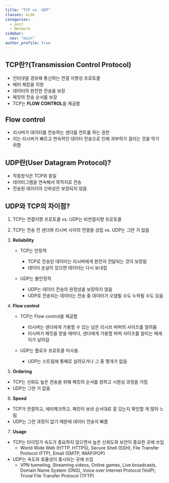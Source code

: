 ```yaml
---
title: "TCP vs. UDP"
classes: wide
categories: 
  - post
  - Network
sidebar:
  nav: "main"
author_profile: true
---
```


## TCP란?(Transmission Control Protocol)
- 인터넷을 경유해 통신하는 연결 지향성 프로토콜
- 에러 체킹을 지원
- 데이터의 완전한 전송을 보장
- 패킷의 전송 순서를 보장
- TCP는 **FLOW CONTROL**을 제공함

## Flow control
- 리시버가 데이터를 전송하는 센더를 컨트롤 하는 권한
- 이는 리시버가 빠르고 연속적인 데이터 전송으로 인해 과부하가 걸리는 것을 막기 위함

## UDP란(User Datagram Protocol)?
- 작동방식은 TCP와 동일
- 데이터그램을 연속해서 목적지로 전송
- 전송된 데이터의 신뢰성은 보장되지 않음

## UDP와 TCP의 차이점?
1. TCP는 연결지향 프로토콜 vs. UDP는 비연결지향 프로토콜
2. TCP는 전송 전 센더와 리시버 사이의 연결을 성립 vs. UDP는 그딴 거 없음
3. **Reliability**
	- TCP는 안정적
		- TCP로 전송된 데이터는 리시버에게 완전히 전달되는 것이 보장됨
		- 데이터 손실이 있으면 데이터는 다시 보내짐

	- UDP는 불안정적
		- UDP는 데이터 전송의 완정성을 보장하지 않음
		- UDP로 전송되는 데이터는 전송 중 데이터가 오염될 수도 누락될 수도 있음

4. **Flow control**
	- TCP는 Flow control을 제공함
		- 리시버는 센더에게 가용할 수 있는 남은 리시브 버퍼의 사이즈를 알려줌
		- 리시버가 패킷을 받을 때마다, 센더에게 가용할 버퍼 사이즈를 알리는 메세지가 날아감

	- UDP는 플로우 프로토콜 미사용. 
		- UDP는 스트림에 통째로 실려오거나 그 중 몇개가 없음

5. **Ordering**
- TCP는 신뢰도 높은 전송을 위해 패킷의 순서를 정하고 시퀀싱 과정을 거침
- UDP는 그딴 거 없음

6. **Speed**
- TCP가 연결하고, 에러체크하고, 패킷이 보낸 순서대로 잘 갔는지 확인할 게 많아 느림
- UDP는 그런 과정이 없기 때문에 데이터 전송이 빠름

7. **Usage**
- TCP는 타이밍가 속도가 중요하지 않으면서 높은 신뢰도와 보안이 중요한 곳에 쓰임
	- World Wide Web (HTTP, HTTPS), Secure Shell (SSH), File Transfer Protocol (FTP), Email (SMTP, IMAP/POP)
- UDP는 속도와 효율성이 중시되는 곳에 쓰임
	- VPN tunneling, Streaming videos, Online games, Live broadcasts, Domain Name System (DNS), Voice over Internet Protocol (VoIP), Trivial File Transfer Protocol (TFTP)